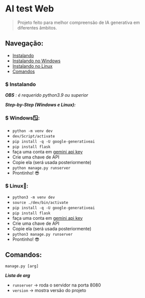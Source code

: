 # AI test Web

> Projeto feito para melhor compreensão de IA generativa em diferentes âmbitos.

## Navegação:
* [Instalando](#instalando)
* [Instalando no Windows](#windows)
* [Instalando no Linux](#linux)
* [Comandos](#comandos)

<a id="instalando"></a>
### $ Instalando
_**OBS** : é requerido python3.9 ou superior_

***Step-by-Step (Windows e Linux):***

<a id="windows"></a>
### $ Windows🪟:

* `python -m venv dev`
* `dev/Script/activate`
* `pip install -q -U google-generativeai`
* `pip install flask`
* faça uma conta em [gemini api key](https://aistudio.google.com/app/apikey?hl=pt-br)
* Crie uma chave de API
* Copie ela (será usada posteriormente)
* `python manage.py runserver`
* Prontinho! 😎

<a id="linux"></a>
### $ Linux🐧:

* `python3 -m venv dev`
* `source ./dev/bin/activate`
* `pip install -q -U google-generativeai`
* `pip install flask`
* faça uma conta em [gemini api key](https://aistudio.google.com/app/apikey?hl=pt-br)
* Crie uma chave de API
* Copie ela (será usada posteriormente)
* `python3 manage.py runserver`
* Prontinho! 😎

<a id="comandos"></a>
## Comandos:

`manage.py [arg]`

***Lista de arg***
* `runserver` → roda o servidor na porta 8080
* `version` → mostra versão do projeto